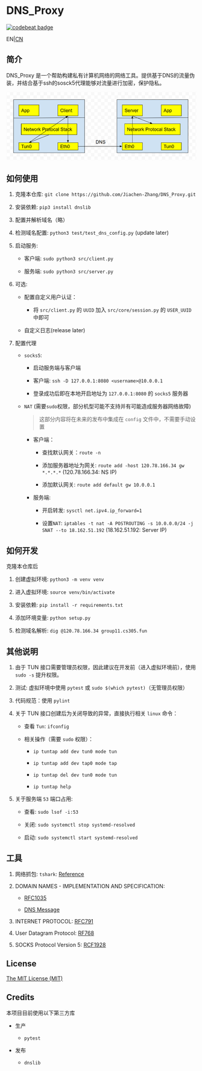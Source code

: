 # DNS_Proxy

[![codebeat badge](https://codebeat.co/badges/3e0b0df0-6454-4b55-870e-832a89658806)](https://codebeat.co/projects/github-com-jiachen-zhang-dns_proxy-master)

EN|[CN](./READNE.md)

## 简介

DNS_Proxy 是一个帮助构建私有计算机网络的网络工具。提供基于DNS的流量伪装，并结合基于ssh的sosck5代理能够对流量进行加密，保护隐私。

![Upstreaming packet flow](./pic/packet_flow.png)

## 如何使用

1. 克隆本仓库: `git clone https://github.com/Jiachen-Zhang/DNS_Proxy.git`

2. 安装依赖: `pip3 install dnslib`

3. 配置并解析域名（略）

4. 检测域名配置: `python3 test/test_dns_config.py` (update later)

4. 启动服务: 
    
    - 客户端: `sudo python3 src/client.py`

    - 服务端: `sudo python3 src/server.py`

5. 可选: 

    - 配置自定义用户认证：

        - 将 `src/client.py` 的 `UUID` 加入 `src/core/session.py` 的 `USER_UUID` 中即可

    - 自定义日志(release later)

6. 配置代理

    - `socks5`:
        
        - 启动服务端与客户端

        - 客户端: `ssh -D 127.0.0.1:8080 <username>@10.0.0.1`

        - 登录成功后即在本地开启地址为 `127.0.0.1:8080` 的 `socks5` 服务器
    
    - `NAT` (需要`sudo`权限，部分机型可能不支持并有可能造成服务器网络故障)
        
        > 这部分内容将在未来的发布中集成在 `config` 文件中，不需要手动设置

        - 客户端：

            - 查找默认网关：`route -n`

            - 添加服务器地址为网关: `route add -host 120.78.166.34 gw *.*.*.*` (120.78.166.34: NS IP)

            - 添加默认网关: `route add default gw 10.0.0.1`
    
        - 服务端:

            - 开启转发: `sysctl net.ipv4.ip_forward=1`

            - 设置`NAT`: `iptables -t nat -A POSTROUTING -s 10.0.0.0/24 -j SNAT --to 18.162.51.192` (18.162.51.192: Server IP)

## 如何开发

克隆本仓库后

1. 创建虚拟环境: `python3 -m venv venv`

2. 进入虚拟环境: `source venv/bin/activate`

2. 安装依赖: `pip install -r requirements.txt` 

3. 添加环境变量: `python setup.py`

4. 检测域名解析: `dig @120.78.166.34 group11.cs305.fun`

## 其他说明

1. 由于 TUN 接口需要管理员权限，因此建议在开发前（进入虚拟环境前），使用 `sudo -s` 提升权限。

2. 测试: 虚拟环境中使用 `pytest` 或 `sudo $(which pytest)`（无管理员权限）

3. 代码规范：使用 `pylint`

4. 关于 TUN 接口创建后为关闭导致的异常，直接执行相关 `linux` 命令：

    - 查看 `Tun`: `ifconfig`

    - 相关操作（需要 `sudo` 权限）：

        - `ip tuntap add dev tun0 mode tun`
        
        - `ip tuntap add dev tap0 mode tap`

        - `ip tuntap del dev tun0 mode tun`

        - `ip tuntap help`

5. 关于服务端 `53` 端口占用:
    
    - 查看: `sudo lsof -i:53`

    - 关闭: `sudo systemctl stop systemd-resolved`

    - 启动: `sudo systemctl start systemd-resolved`


## 工具

1. 网络抓包: `tshark`: [Reference](https://kaimingwan.com/post/ji-chu-zhi-shi/wang-luo/shi-yong-tsharkzai-ming-ling-xing-jin-xing-wang-luo-zhua-bao)

2. DOMAIN NAMES - IMPLEMENTATION AND SPECIFICATION:

    - [RFC1035](https://tools.ietf.org/html/rfc1035)

    - [DNS Message](http://www-inf.int-evry.fr/~hennequi/CoursDNS/NOTES-COURS_eng/msg.html)
3. INTERNET PROTOCOL: [RFC791](https://tools.ietf.org/html/rfc791)

4. User Datagram Protocol: [RF768](https://tools.ietf.org/html/rfc768)

5. SOCKS Protocol Version 5: [RCF1928](https://tools.ietf.org/html/rfc1928)

## License

[The MIT License (MIT)](./LICENSE)

## Credits

本项目目前使用以下第三方库

- 生产

    - `pytest`

- 发布

    - `dnslib`
